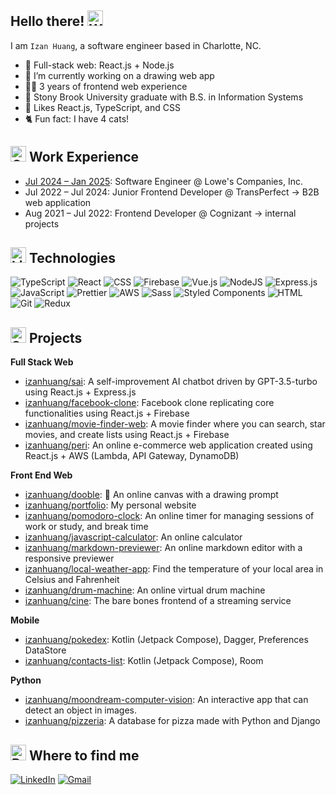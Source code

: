 ## Hello there! <img src="https://raw.githubusercontent.com/Tarikul-Islam-Anik/Animated-Fluent-Emojis/master/Emojis/Hand%20gestures/Waving%20Hand%20Light%20Skin%20Tone.png" alt="Waving Hand Light Skin Tone" width="25" height="25" />
I am `Izan Huang`, a software engineer based in Charlotte, NC.

- 🌱 Full-stack web: React.js + Node.js
- 🔭 I’m currently working on a drawing web app
- 👩‍💻 3 years of frontend web experience
- 🏫 Stony Brook University graduate with B.S. in Information Systems
- 💜 Likes React.js, TypeScript, and CSS
- 🐈 Fun fact: I have 4 cats!

## <img src="https://raw.githubusercontent.com/Tarikul-Islam-Anik/Animated-Fluent-Emojis/master/Emojis/Travel%20and%20places/Office%20Building.png" alt="Office Building" width="25" height="25" /> Work Experience
- [Jul 2024 – Jan 2025](https://www.lowes.com/): Software Engineer @ Lowe's Companies, Inc.
- Jul 2022 – Jul 2024: Junior Frontend Developer @ TransPerfect -> B2B web application
- Aug 2021 – Jul 2022: Frontend Developer @ Cognizant -> internal projects

## <img src="https://raw.githubusercontent.com/Tarikul-Islam-Anik/Animated-Fluent-Emojis/master/Emojis/Smilies/Light%20Blue%20Heart.png" alt="Light Blue Heart" width="25" height="25" /> Technologies
![TypeScript](https://img.shields.io/badge/TypeScript-3178C6?logo=typescript&logoColor=fff)
![React](https://img.shields.io/badge/React-3178C6.svg?logo=react&logoColor=fff)
![CSS](https://img.shields.io/badge/CSS-1572B6?logo=css3&logoColor=fff)
![Firebase](https://img.shields.io/badge/Firebase-039BE5?logo=Firebase&logoColor=fff)
![Vue.js](https://img.shields.io/badge/Vue.js-4FC08D?logo=vuedotjs&logoColor=fff)
![NodeJS](https://img.shields.io/badge/Node.js-6DA55F?logo=node.js&logoColor=fff)
![Express.js](https://img.shields.io/badge/Express.js-6DA55F.svg?logo=express&logoColor=fff)
![JavaScript](https://img.shields.io/badge/JavaScript-yellow?logo=javascript&logoColor=fff)
![Prettier](https://img.shields.io/badge/Prettier-%23F7A41D?&logo=prettier&logoColor=white)
![AWS](https://img.shields.io/badge/AWS-%23FF9900.svg?logo=amazon-aws&logoColor=white)
![Sass](https://img.shields.io/badge/Sass-C69?logo=sass&logoColor=fff)
![Styled Components](https://img.shields.io/badge/Styled_Components-DB7093?logo=styledcomponents&logoColor=fff)
![HTML](https://img.shields.io/badge/HTML-%23E34F26.svg?logo=html5&logoColor=fff)
![Git](https://img.shields.io/badge/Git-F05032?logo=git&logoColor=fff)
![Redux](https://img.shields.io/badge/Redux-%23593d88.svg?logo=redux&logoColor=fff)
<!--- (![React Native](https://img.shields.io/badge/React_Native-%2320232a.svg?logo=react&logoColor=fff)) --->

## <img src="https://raw.githubusercontent.com/Tarikul-Islam-Anik/Animated-Fluent-Emojis/master/Emojis/Travel%20and%20places/Star.png" alt="Star" width="25" height="25" /> Projects
**Full Stack Web**
 - [izanhuang/sai](https://github.com/izanhuang/sai): A self-improvement AI chatbot driven by GPT-3.5-turbo using React.js + Express.js
 - [izanhuang/facebook-clone](https://github.com/izanhuang/facebook-clone): Facebook clone replicating core functionalities using React.js + Firebase
 - [izanhuang/movie-finder-web](https://github.com/izanhuang/movie-finder-web): A movie finder where you can search, star movies, and create lists using React.js + Firebase
 - [izanhuang/peri](https://github.com/izanhuang/peri): An online e-commerce web application created using React.js + AWS (Lambda, API Gateway, DynamoDB)

**Front End Web**
 - [izanhuang/dooble](https://github.com/izanhuang/dooble): 🚧 An online canvas with a drawing prompt
 - [izanhuang/portfolio](https://github.com/izanhuang/portfolio): My personal website
 - [izanhuang/pomodoro-clock](https://github.com/izanhuang/pomodoro-clock): An online timer for managing sessions of work or study, and break time
 - [izanhuang/javascript-calculator](https://github.com/izanhuang/javascript-calculator): An online calculator
 - [izanhuang/markdown-previewer](https://github.com/izanhuang/markdown-previewer): An online markdown editor with a responsive previewer
 - [izanhuang/local-weather-app](https://github.com/izanhuang/local-weather-app): Find the temperature of your local area in Celsius and Fahrenheit
 - [izanhuang/drum-machine](https://github.com/izanhuang/drum-machine): An online virtual drum machine
 - [izanhuang/cine](https://github.com/izanhuang/cine): The bare bones frontend of a streaming service

**Mobile**
 - [izanhuang/pokedex](https://github.com/izanhuang/pokedex): Kotlin (Jetpack Compose), Dagger, Preferences DataStore
 - [izanhuang/contacts-list](https://github.com/izanhuang/ContactsList): Kotlin (Jetpack Compose), Room

**Python**
- [izanhuang/moondream-computer-vision](https://github.com/izanhuang/moondream-computer-vision): An interactive app that can detect an object in images.
- [izanhuang/pizzeria](https://github.com/izanhuang/pizzeria): A database for pizza made with Python and Django

## <img src="https://raw.githubusercontent.com/Tarikul-Islam-Anik/Animated-Fluent-Emojis/master/Emojis/Hand%20gestures/Backhand%20Index%20Pointing%20Down%20Light%20Skin%20Tone.png" alt="Backhand Index Pointing Down Light Skin Tone" width="25" height="25" /> Where to find me
[<img alt="LinkedIn" src="https://img.shields.io/badge/in/izanhuang-0077B5?style=flat&logo=linkedin&logoColor=white"/>](https://www.linkedin.com/in/izanhuang/)
[<img alt="Gmail" src="https://img.shields.io/badge/huang.izan@gmail.com-D14836?style=flat&logo=gmail&logoColor=white" />](mailto:huang.izan@gmail.com)

<!--
**izanhuang/izanhuang** is a ✨ _special_ ✨ repository because its `README.md` (this file) appears on your GitHub profile.

Here are some ideas to get you started:

- 🔭 I’m currently working on ...
- 🌱 I’m currently learning ...
- 👯 I’m looking to collaborate on ...
- 🤔 I’m looking for help with ...
- 💬 Ask me about ...
- 📫 How to reach me: ...
- 😄 Pronouns: ...
- ⚡ Fun fact: ...

https://github.com/alexandresanlim/Badges4-README.md-Profile
https://github.com/Ileriayo/markdown-badges
https://github.com/Anmol-Baranwal/Cool-GIFs-For-GitHub?tab=readme-ov-file#--gifs-for-readme--
https://animated-fluent-emoji.vercel.app/
-->
